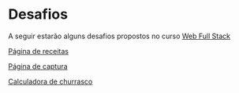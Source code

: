 # Desafios
A seguir estarão alguns desafios propostos no curso <a href="https://programadorbr.com">Web Full Stack</a>

<a href="pagina-de-receitas">Página de receitas</a>

<a href="pagina-de-captura">Página de captura</a>

<a href="churrasco-calculator">Calculadora de churrasco</a>



